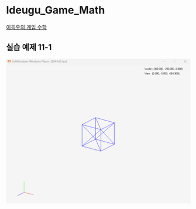# Ideugu_Game_Math
[이득우의 게임 수학](https://diesuki4.tistory.com/category/%EA%B2%8C%EC%9E%84%20%EC%88%98%ED%95%99/%EC%9D%B4%EB%93%9D%EC%9A%B0%EC%9D%98%20%EA%B2%8C%EC%9E%84%20%EC%88%98%ED%95%99)

## 실습 예제 11-1
![실습 예제 11-1](https://raw.githubusercontent.com/diesuki4/Ideugu_Game_Math/11-1_%ED%95%AD%EC%83%81_%EB%AC%BC%EC%B2%B4%EB%A5%BC_%EB%B0%94%EB%9D%BC%EB%B3%B4%EB%8A%94_%EC%B9%B4%EB%A9%94%EB%9D%BC%EC%9D%98_%EA%B5%AC%ED%98%84/Example.gif)

